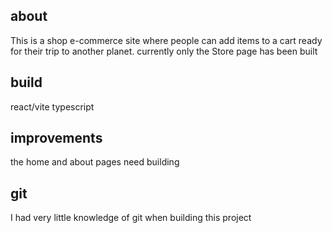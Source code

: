 ## about

This is a shop e-commerce site where people can add items to a cart ready for their trip to another planet. currently only the Store page has been built

## build

react/vite 
typescript

## improvements

the home and about pages need building 

## git

I had very little knowledge of git when building this project